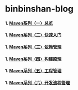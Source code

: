 # binbinshan-blog

#### 1. [Maven系列（一）总览](maven1.md)
#### 1. [Maven系列（二）快速入门](maven1.md)
#### 1. [Maven系列（三）依赖管理](maven1.md)
#### 1. [Maven系列（四）构建原理](maven1.md)
#### 1. [Maven系列（五）工程管理](maven1.md)
#### 1. [Maven系列（六）开发流程管理](maven1.md)